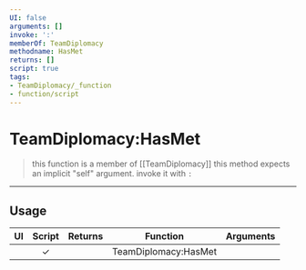 ```yaml
---
UI: false
arguments: []
invoke: ':'
memberOf: TeamDiplomacy
methodname: HasMet
returns: []
script: true
tags:
- TeamDiplomacy/_function
- function/script
---
```

# TeamDiplomacy:HasMet
> this function is a member of [[TeamDiplomacy]]
> this method expects an implicit "self" argument. invoke it with `:`
-----
## Usage
|  UI | Script | Returns | Function | Arguments |
|:---:|:------:|-------:|:--------:|:---------|
| |✓||TeamDiplomacy:HasMet||
